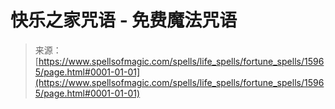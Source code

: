 <!--yml

category: 未分类

date: 2024-06-12 18:55:48

-->

# 快乐之家咒语 - 免费魔法咒语

> 来源：[https://www.spellsofmagic.com/spells/life_spells/fortune_spells/15965/page.html#0001-01-01](https://www.spellsofmagic.com/spells/life_spells/fortune_spells/15965/page.html#0001-01-01)
